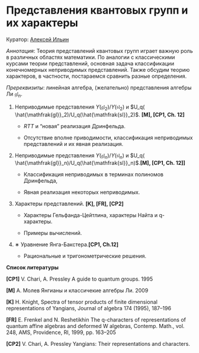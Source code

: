 # Представления квантовых групп и их характеры

Куратор: [Алексей Ильин](mailto:aiilin@hse.ru)


*Аннотация*: Теория представлений квантовых групп играет важную роль в различных областях математики.
По аналогии с классическими курсами теории представлений, основная задача  классификации конечномерных неприводимых представлений.
Также обсудим теорию характеров, в частности, постараемся сравнить разные определения.

*Пререквизиты*: линейная алгебра, (желательно) представления алгебры Ли $\mathfrak{gl}_n$.

1. Неприводимые представления $Y (\mathfrak{gl}_2)/Y (\mathfrak{sl}_2)$ и $U_q(
\hat{\mathfrak{gl}}_2)/U_q(\hat{\mathfrak{sl}}_2)$. **[M], [CP1, Ch. 12]**
  
    - $RTT$ и “новая” реализация Дринфельда.
  
    - Отсутствие вполне приводимости, классификация неприводимых представлений и их явная реализация. 

2. Неприводимые представления $Y (\mathfrak{gl}_n)/Y (\mathfrak{sl}_n)$ и $U_q(
\hat{\mathfrak{gl}}_n)/U_q(\hat{\mathfrak{sl}}_n)$.**[M], [CP1, Ch. 12]]**
  
    - Классификация неприводимых в терминах полиномов Дринфельда,
  
    -  Явная реализация некоторых неприводимых.  

3. Характеры представлений. **[K], [FR], [CP2]**

    - Характеры Гельфанда-Цейтлина, характеры Найта и q-характеры.
  
    - Примеры вычислений.

5. ∗ Уравнение Янга-Бакстера.**[CP1, Ch.12]**

    - Рациональные и тригонометрические решения.

**Список литературы**

**[CP1]** V. Chari, A. Pressley A guide to quantum groups. 1995

**[M]** А. Молев Янгианы и классичекие алгебры Ли. 2009

**[K]** H. Knight, Spectra of tensor products of finite dimensional representations of Yangians, Journal
of algebra 174 (1995), 187–196

**[FR]** E. Frenkel and N. Reshetikhin The q-characters of representations of quantum affine algebras and
deformed W algebras, Contemp. Math., vol. 248, AMS, Providence, RI, 1999, pp. 163–205

**[CP2]** V. Chari, A. Pressley Yangians: Their representations and characters.
